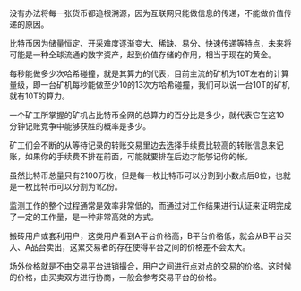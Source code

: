 没有办法将每一张货币都追根溯源，因为互联网只能做信息的传递，不能做价值传递的原因。

比特币因为储量恒定、开采难度逐渐变大、稀缺、易分、快速传递等特点，未来将可能是一种全球流通的数字资产，起到价值存储的作用，相当于现在的黄金。

每秒能做多少次哈希碰撞，就是其算力的代表，目前主流的矿机为10T左右的计算量级，即一台矿机每秒能做至少10的13次方哈希碰撞，我们可以说一台10T的矿机就有10T的算力。

一个矿工所掌握的矿机占比特币全网的总算力的百分比是多少，就代表它在这10分钟记账竞争中能够获胜的概率是多少。

矿工们会不断的从等待记录的转账交易里边去选择手续费比较高的转账信息来记账，如果你的手续费不排在前面，可能就要排在后边才能够记你的帐。

虽然比特币总量只有2100万枚，但是每一枚比特币可以分割到小数点后8位，也就是一枚比特币可以分割为1亿份。

监测工作的整个过程通常是效率非常低的，而通过对工作结果进行认证来证明完成了一定的工作量，是一种非常高效的方式。

搬砖用户或套利用户，这类用户看到A平台价格高，B平台价格低，就会从B平台买入、A品台卖出，这累交易者的存在使得平台之间的价格差不会太大。

场外价格就是不由交易平台进销撮合，用户之间进行点对点的交易的价格。这时候的价格，由买卖双方进行协商，一般会参考交易平台的价格。

